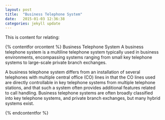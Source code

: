 ```yaml
---
layout: post
title:  "Business Telephone System"
date:   2015-01-03 12:36:38
categories: jekyll update
---
```

This is content for relating:




{% contentfor orcontent %}
Business Telephone System
A business telephone system is a multiline telephone system typically used in business environments, encompassing systems ranging from small key telephone systems to large-scale private branch exchanges.

A business telephone system differs from an installation of several telephones with multiple central office (CO) lines in that the CO lines used are directly controllable in key telephone systems from multiple telephone stations, and that such a system often provides additional features related to call handling. Business telephone systems are often broadly classified into key telephone systems, and private branch exchanges, but many hybrid systems exist.

{% endcontentfor %}
